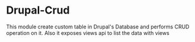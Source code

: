 # Drupal-Crud
This module create custom table in Drupal's Database and performs CRUD operation on it. Also it exposes views api to list the data with views
